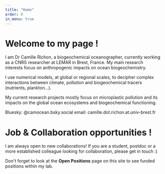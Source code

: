 ```yaml
---
title: "Home"
order: 0
in_menu: true
---
```

# Welcome to my page !

I am Dr Camille Richon, a biogeochemical oceanographer, currently working as a CNRS researcher at LEMAR in Brest, France. 
My main research interests focus on anthropogenic impacts on ocean biogeochemistry. 

I use numerical models, at global or regional scales, to decipher complex interactions between climate, pollution and biogeochemical tracers (nutrients, plankton...). 

My current research projects mostly focus on microplastic pollution and its impacts on the global ocean ecosystems and biogeochemical functioning.

Bluesky: @camocean.bsky.social
email: camille.dot.richon.at.univ-brest.fr 

# Job & Collaboration opportunities ! 
I am always open to new collaborations! If you are a student, postdoc or a more established colleague looking for collaboration, please get in touch :)

Don't forget to look at the **Open Positions** page on this site to see funded positions within my lab. 